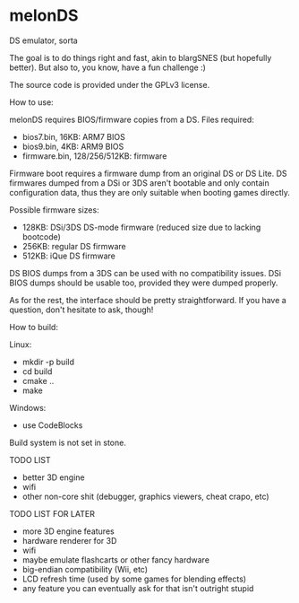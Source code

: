 # melonDS
DS emulator, sorta


The goal is to do things right and fast, akin to blargSNES (but hopefully better). But also to, you know, have a fun challenge :)


The source code is provided under the GPLv3 license.


How to use:

melonDS requires BIOS/firmware copies from a DS. Files required:
 * bios7.bin, 16KB: ARM7 BIOS
 * bios9.bin, 4KB: ARM9 BIOS
 * firmware.bin, 128/256/512KB: firmware
 
Firmware boot requires a firmware dump from an original DS or DS Lite.
DS firmwares dumped from a DSi or 3DS aren't bootable and only contain configuration data, thus they are only suitable when booting games directly.

Possible firmware sizes:
 * 128KB: DSi/3DS DS-mode firmware (reduced size due to lacking bootcode)
 * 256KB: regular DS firmware
 * 512KB: iQue DS firmware

DS BIOS dumps from a 3DS can be used with no compatibility issues. DSi BIOS dumps should be usable too, provided they were dumped properly.

As for the rest, the interface should be pretty straightforward. If you have a question, don't hesitate to ask, though!


How to build:

Linux:
 * mkdir -p build
 * cd build
 * cmake ..
 * make

Windows:
 * use CodeBlocks

Build system is not set in stone.


TODO LIST

 * better 3D engine
 * wifi
 * other non-core shit (debugger, graphics viewers, cheat crapo, etc)

 
TODO LIST FOR LATER

 * more 3D engine features
 * hardware renderer for 3D
 * wifi
 * maybe emulate flashcarts or other fancy hardware
 * big-endian compatibility (Wii, etc)
 * LCD refresh time (used by some games for blending effects)
 * any feature you can eventually ask for that isn't outright stupid
